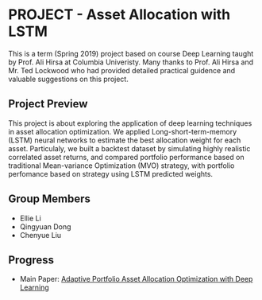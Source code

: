 # PROJECT - Asset Allocation with LSTM 
This is a term (Spring 2019) project based on course Deep Learning taught by Prof. Ali Hirsa at Columbia Univeristy. Many thanks to Prof. Ali Hirsa and Mr. Ted Lockwood who had provided detailed practical guidence and valuable suggestions on this project. 

## Project Preview
This project is about exploring the application of deep learning techniques in asset allocation optimization. We applied Long-short-term-memory (LSTM) neural networks to estimate the best allocation weight for each asset. Particulaly, we built a backtest dataset by simulating highly realistic correlated asset returns, and compared portfolio performance based on traditional Mean-variance Optimization (MVO) strategy, with portfolio perfomance based on strategy using LSTM predicted weights.

## Group Members
- Ellie Li
- Qingyuan Dong
- Chenyue Liu

## Progress
- Main Paper: [Adaptive Portfolio Asset Allocation Optimization with Deep Learning](https://github.com/qydongemma/PJ-Asset_Allocation_with_LSTM/blob/master/readings/Adaptive%20Portfolio%20Asset%20Allocation%20Optimization%20with%20Deep%20Learning.pdf)
